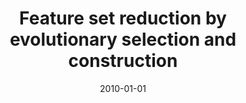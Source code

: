 ---
# Documentation: https://wowchemy.com/docs/managing-content/

title: Feature set reduction by evolutionary selection and construction
subtitle: ''
summary: ''
authors:
- Katarzyna Drożdż
- kwasnicka
tags: []
categories: []
date: '2010-01-01'
lastmod: 2022-10-07T05:01:09Z
featured: false
draft: false

# Featured image
# To use, add an image named `featured.jpg/png` to your page's folder.
# Focal points: Smart, Center, TopLeft, Top, TopRight, Left, Right, BottomLeft, Bottom, BottomRight.
image:
  caption: ''
  focal_point: ''
  preview_only: false

# Projects (optional).
#   Associate this post with one or more of your projects.
#   Simply enter your project's folder or file name without extension.
#   E.g. `projects = ["internal-project"]` references `content/project/deep-learning/index.md`.
#   Otherwise, set `projects = []`.
projects: []
publishDate: '2022-10-07T05:01:07.975325Z'
publication_types:
- '2'
abstract: ''
publication: '*Lecture Notes in Computer Science. Lecture Notes in Artificial Intelligence*'
doi: 10.1007/978-3-642-13541-5_15
---